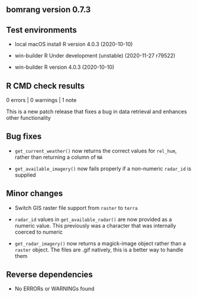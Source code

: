 ## bomrang version 0.7.3

## Test environments

- local macOS install R version 4.0.3 (2020-10-10)

- win-builder R Under development (unstable) (2020-11-27 r79522)

- win-builder R version  4.0.3 (2020-10-10)

## R CMD check results

0 errors | 0 warnings | 1 note

This is a new patch release that fixes a bug in data retrieval and enhances other functionality

## Bug fixes

* `get_current_weather()` now returns the correct values for `rel_hum`, rather than returning a column of `NA`

* `get_available_imagery()` now fails properly if a non-numeric `radar_id` is supplied

## Minor changes

* Switch GIS raster file support from `raster` to `terra`

* `radar_id` values in `get_available_radar()` are now provided as a numeric value.
This previously was a character that was internally coerced to numeric

* `get_radar_imagery()` now returns a magick-image object rather than a `raster` object.
The files are .gif natively, this is a better way to handle them

## Reverse dependencies

* No ERRORs or WARNINGs found
